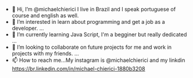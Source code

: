 - 👋 Hi, I’m @michaelchierici
I live in Brazil and I speak portuguese of course and english as well.
- 👀 I’m interested in learn about programming and get a job as a developer. ...
- 🌱 I’m currently learning Java Script, I'm a begginer but really dedicated ...
- 💞️ I’m looking to collaborate on future projects for me and work in projects with my friends. ...
- 📫 How to reach me...My instagram is @michaelchierici and my linkdin https://br.linkedin.com/in/michael-chierici-1880b3208

<!---
michaelchierici/michaelchierici is a ✨ special ✨ repository because its `README.md` (this file) appears on your GitHub profile.
You can click the Preview link to take a look at your changes.
--->
